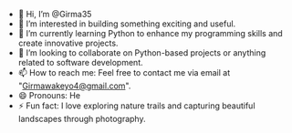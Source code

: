 - 👋 Hi, I’m @Girma35
- 👀 I’m interested in building something exciting and useful.
- 🌱 I’m currently learning Python to enhance my programming skills and create innovative projects.
- 💞️ I’m looking to collaborate on Python-based projects or anything related to software development.
- 📫 How to reach me: Feel free to contact me via email at "Girmawakeyo4@gmail.com".
- 😄 Pronouns: He
- ⚡ Fun fact: I love exploring nature trails and capturing beautiful landscapes through photography.
<!---
Girma35/Girma35 is a ✨ special ✨ repository because its `README.md` (this file) appears on your GitHub profile.
You can click the Preview link to take a look at your changes.
--->
